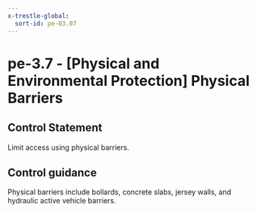 ```yaml
---
x-trestle-global:
  sort-id: pe-03.07
---
```


# pe-3.7 - \[Physical and Environmental Protection\] Physical Barriers

## Control Statement

Limit access using physical barriers.

## Control guidance

Physical barriers include bollards, concrete slabs, jersey walls, and hydraulic active vehicle barriers.
